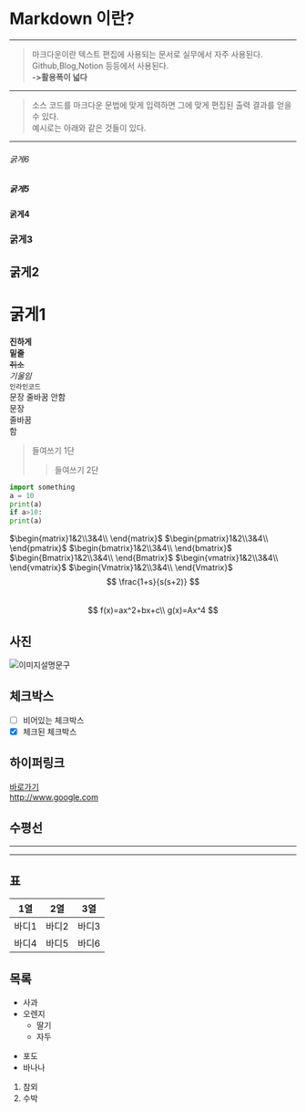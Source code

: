 # Markdown 이란?  
---
> 마크다운이란 텍스트 편집에 사용되는 문서로 실무에서 자주 사용된다.  
 Github,Blog,Notion 등등에서 사용된다.  
**->활용폭이 넓다**  
---
> 소스 코드를 마크다운 문법에 맞게 입력하면 그에 맞게 편집된 출력 결과를 얻을 수 있다.  
 예시로는 아래와 같은 것들이 있다.  

---
###### 굵게6
##### 굵게5
#### 굵게4
### 굵게3
## 굵게2
# 굵게1
**진하게**  
__밑줄__  
~~취소~~  
_기울임_  
`인라인코드`  
문장
줄바꿈
안함  
문장  
줄바꿈  
함
> 들여쓰기 1단  
>> 들여쓰기 2단  

```python  
import something
a = 10
print(a)
if a>10:
print(a)
```  
$\begin{matrix}1&2\\3&4\\ \end{matrix}$
$\begin{pmatrix}1&2\\3&4\\ \end{pmatrix}$
$\begin{bmatrix}1&2\\3&4\\ \end{bmatrix}$
$\begin{Bmatrix}1&2\\3&4\\ \end{Bmatrix}$
$\begin{vmatrix}1&2\\3&4\\ \end{vmatrix}$
$\begin{Vmatrix}1&2\\3&4\\ \end{Vmatrix}$  
$$
\frac{1+s}{s(s+2)}
$$  
$$
f(x)=ax^2+bx+c\\
g(x)=Ax^4
$$  
## 사진
![이미지설명문구]()  
## 체크박스
* [ ] 비어있는 체크박스  
* [x] 체크된 체크박스  

## 하이퍼링크  

[바로가기](http://www.google.com)  
<http://www.google.com>  
## 수평선  
***
---
## 표  
|1열|2열|3열|
|:---:|:---:|:---:|
|바디1|바디2|바디3|
|바디4|바디5|바디6|  
## 목록  

* 사과
* 오렌지
  + 딸기
  + 자두
- 포도
- 바나나
1. 참외
2. 수박  






